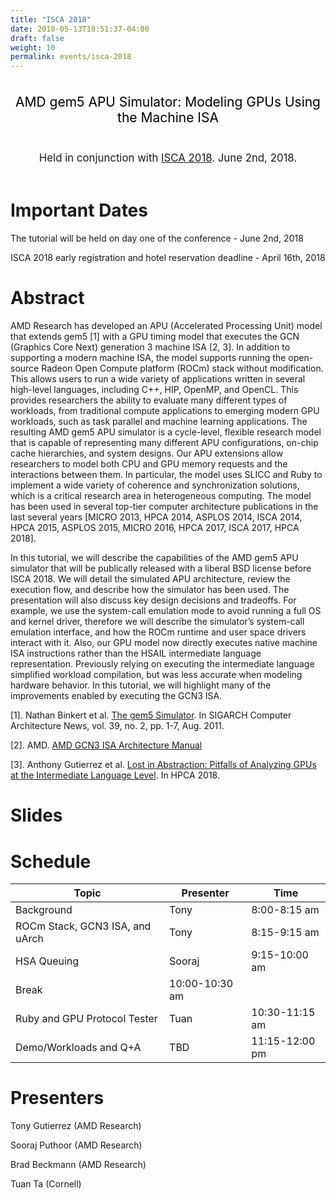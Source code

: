```yaml
---
title: "ISCA 2018"
date: 2018-05-13T18:51:37-04:00
draft: false
weight: 10
permalink: events/isca-2018
---
```


<div style="font-size:150%;border:none;margin: 0;padding:.1em;text-align:center;color:#000">

AMD gem5 APU Simulator: Modeling GPUs Using the Machine
ISA

</div>

<div style="font-size:120%;border:none;margin:0;padding:.1em;text-align:center;color#000">

Held in conjunction with [ISCA 2018](http://iscaconf.org/isca2018/).
June 2nd, 2018.

</div>

# Important Dates

The tutorial will be held on day one of the conference - June 2nd, 2018

ISCA 2018 early registration and hotel reservation deadline - April
16th, 2018

# Abstract

AMD Research has developed an APU (Accelerated Processing Unit) model
that extends gem5 \[1\] with a GPU timing model that executes the GCN
(Graphics Core Next) generation 3 machine ISA \[2, 3\]. In addition to
supporting a modern machine ISA, the model supports running the
open-source Radeon Open Compute platform (ROCm) stack without
modification. This allows users to run a wide variety of applications
written in several high-level languages, including C++, HIP, OpenMP, and
OpenCL. This provides researchers the ability to evaluate many different
types of workloads, from traditional compute applications to emerging
modern GPU workloads, such as task parallel and machine learning
applications. The resulting AMD gem5 APU simulator is a cycle-level,
flexible research model that is capable of representing many different
APU configurations, on-chip cache hierarchies, and system designs. Our
APU extensions allow researchers to model both CPU and GPU memory
requests and the interactions between them. In particular, the model
uses SLICC and Ruby to implement a wide variety of coherence and
synchronization solutions, which is a critical research area in
heterogeneous computing. The model has been used in several top-tier
computer architecture publications in the last several years \[MICRO
2013, HPCA 2014, ASPLOS 2014, ISCA 2014, HPCA 2015, ASPLOS 2015, MICRO
2016, HPCA 2017, ISCA 2017, HPCA 2018\].

In this tutorial, we will describe the capabilities of the AMD gem5 APU
simulator that will be publically released with a liberal BSD license
before ISCA 2018. We will detail the simulated APU architecture, review
the execution flow, and describe how the simulator has been used. The
presentation will also discuss key design decisions and tradeoffs. For
example, we use the system-call emulation mode to avoid running a full
OS and kernel driver, therefore we will describe the simulator’s
system-call emulation interface, and how the ROCm runtime and user space
drivers interact with it. Also, our GPU model now directly executes
native machine ISA instructions rather than the HSAIL intermediate
language representation. Previously relying on executing the
intermediate language simplified workload compilation, but was less
accurate when modeling hardware behavior. In this tutorial, we will
highlight many of the improvements enabled by executing the GCN3 ISA.

\[1\]. Nathan Binkert et al. [The gem5
Simulator](https://doi.org/10.1145/2024716.2024718). In SIGARCH Computer
Architecture News, vol. 39, no. 2, pp. 1-7, Aug. 2011.

\[2\]. AMD. [AMD GCN3 ISA Architecture
Manual](https://gpuopen.com/compute-product/amd-gcn3-isa-architecture-manual/)

\[3\]. Anthony Gutierrez et al. [Lost in Abstraction: Pitfalls of
Analyzing GPUs at the Intermediate Language
Level](https://doi.org/10.1109/HPCA.2018.00058). In HPCA 2018.

# Slides

# Schedule

| Topic                           | Presenter      | Time           |
| ------------------------------- | -------------- | -------------- |
| Background                      | Tony           | 8:00-8:15 am   |
| ROCm Stack, GCN3 ISA, and uArch | Tony           | 8:15-9:15 am   |
| HSA Queuing                     | Sooraj         | 9:15-10:00 am  |
| Break                           | 10:00-10:30 am |
| Ruby and GPU Protocol Tester    | Tuan           | 10:30-11:15 am |
| Demo/Workloads and Q+A          | TBD            | 11:15-12:00 pm |

# Presenters

Tony Gutierrez (AMD Research)

Sooraj Puthoor (AMD Research)

Brad Beckmann (AMD Research)

Tuan Ta (Cornell)

